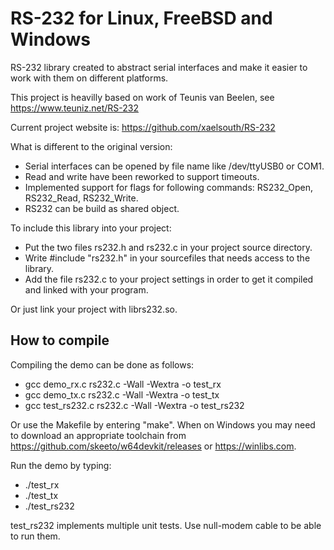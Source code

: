 # RS-232 for Linux, FreeBSD and Windows

RS-232 library created to abstract serial interfaces and make it easier to work with them on
different platforms.

This project is heavilly based on work of Teunis van Beelen, see https://www.teuniz.net/RS-232

Current project website is: https://github.com/xaelsouth/RS-232

What is different to the original version:
  * Serial interfaces can be opened by file name like /dev/ttyUSB0 or COM1.
  * Read and write have been reworked to support timeouts.
  * Implemented support for flags for following commands: RS232_Open, RS232_Read, RS232_Write.
  * RS232 can be build as shared object.

To include this library into your project:
  * Put the two files rs232.h and rs232.c in your project source directory.
  * Write #include "rs232.h" in your sourcefiles that needs access to the library.
  * Add the file rs232.c to your project settings in order to get it compiled and
    linked with your program.

Or just link your project with librs232.so.

## How to compile
Compiling the demo can be done as follows:
  * gcc demo_rx.c rs232.c -Wall -Wextra -o test_rx
  * gcc demo_tx.c rs232.c -Wall -Wextra -o test_tx
  * gcc test_rs232.c rs232.c -Wall -Wextra -o test_rs232

Or use the Makefile by entering "make". When on Windows you may need to download an
appropriate toolchain from https://github.com/skeeto/w64devkit/releases or
https://winlibs.com.

Run the demo by typing:
  * ./test_rx
  * ./test_tx
  * ./test_rs232

test_rs232 implements multiple unit tests. Use null-modem cable to be able to run them.
